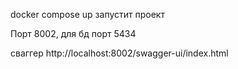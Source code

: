 docker compose up запустит проект

Порт 8002, для бд порт 5434

сваггер http://localhost:8002/swagger-ui/index.html
